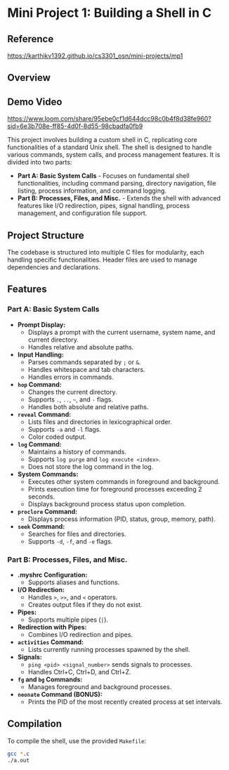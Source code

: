 # Mini Project 1: Building a Shell in C

## Reference 
https://karthikv1392.github.io/cs3301_osn/mini-projects/mp1
## Overview

## Demo Video
https://www.loom.com/share/95ebe0cf1d644dcc98c0b4f8d38fe960?sid=6e3b708e-ff85-4d0f-8d55-98cbadfa0fb9

This project involves building a custom shell in C, replicating core functionalities of a standard Unix shell. The shell is designed to handle various commands, system calls, and process management features. It is divided into two parts:

* **Part A: Basic System Calls** - Focuses on fundamental shell functionalities, including command parsing, directory navigation, file listing, process information, and command logging.
* **Part B: Processes, Files, and Misc.** - Extends the shell with advanced features like I/O redirection, pipes, signal handling, process management, and configuration file support.

## Project Structure

The codebase is structured into multiple C files for modularity, each handling specific functionalities. Header files are used to manage dependencies and declarations.

## Features

### Part A: Basic System Calls

* **Prompt Display:**
    * Displays a prompt with the current username, system name, and current directory.
    * Handles relative and absolute paths.
* **Input Handling:**
    * Parses commands separated by `;` or `&`.
    * Handles whitespace and tab characters.
    * Handles errors in commands.
* **`hop` Command:**
    * Changes the current directory.
    * Supports `.`, `..`, `~`, and `-` flags.
    * Handles both absolute and relative paths.
* **`reveal` Command:**
    * Lists files and directories in lexicographical order.
    * Supports `-a` and `-l` flags.
    * Color coded output.
* **`log` Command:**
    * Maintains a history of commands.
    * Supports `log purge` and `log execute <index>`.
    * Does not store the log command in the log.
* **System Commands:**
    * Executes other system commands in foreground and background.
    * Prints execution time for foreground processes exceeding 2 seconds.
    * Displays background process status upon completion.
* **`proclore` Command:**
    * Displays process information (PID, status, group, memory, path).
* **`seek` Command:**
    * Searches for files and directories.
    * Supports `-d`, `-f`, and `-e` flags.

### Part B: Processes, Files, and Misc.

* **.myshrc Configuration:**
    * Supports aliases and functions.
* **I/O Redirection:**
    * Handles `>`, `>>`, and `<` operators.
    * Creates output files if they do not exist.
* **Pipes:**
    * Supports multiple pipes (`|`).
* **Redirection with Pipes:**
    * Combines I/O redirection and pipes.
* **`activities` Command:**
    * Lists currently running processes spawned by the shell.
* **Signals:**
    * `ping <pid> <signal_number>` sends signals to processes.
    * Handles Ctrl+C, Ctrl+D, and Ctrl+Z.
* **`fg` and `bg` Commands:**
    * Manages foreground and background processes.
* **`neonate` Command (BONUS):**
    * Prints the PID of the most recently created process at set intervals.

## Compilation

To compile the shell, use the provided `Makefile`:

```bash
gcc *.c
./a.out